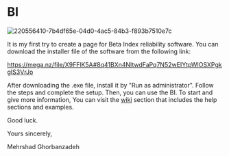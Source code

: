 # BI


![220556410-7b4df65e-04d0-4ac5-84b3-f893b7510e7c](https://user-images.githubusercontent.com/53825204/220933327-b11900d1-57d1-4dd3-9e59-cae9741f958a.png)


It is my first try to create a page for Beta Index reliability software.
You can download the installer file of the software from the following link: 

https://mega.nz/file/X9FFlK5A#8q41BXn4NltwdFaPq7N52wEIYtpWlOSXPgkgIS3VrJo

After downloading the .exe file, install it by "Run as administrator".
Follow the steps and complete the setup. Then, you can use the BI. 
To start and give more information, You can visit the [wiki](https://github.com/Mehrshad-Ghorbanzadeh/BI/wiki) section that includes the help sections and examples.

Good luck.

Yours sincerely,

Mehrshad Ghorbanzadeh
